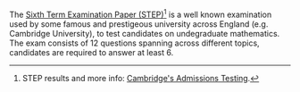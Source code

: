 The [Sixth Term Examination Paper (STEP)](https://www.admissionstesting.org/for-test-takers/step/about-step/)[^step_sn1] is a well known examination used by some famous and prestigeous university across England (e.g. Cambridge University), to test candidates on undegraduate mathematics. The exam consists of 12 questions spanning across different topics, candidates are required to answer at least 6.

[^step_sn1]: STEP results and more info: [Cambridge's Admissions Testing](https://www.admissionstesting.org/for-test-takers/step/preparing-for-step/).
